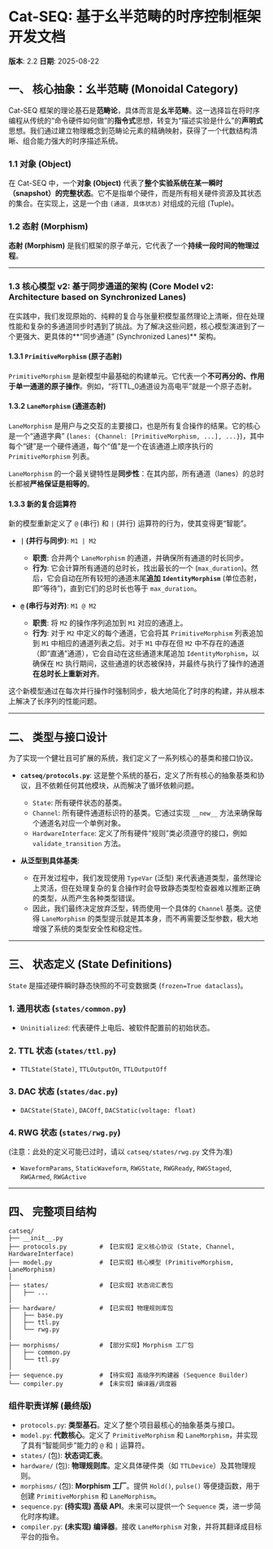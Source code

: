 # Cat-SEQ: 基于幺半范畴的时序控制框架开发文档

**版本**: 2.2
**日期**: 2025-08-22

## 一、 核心抽象：幺半范畴 (Monoidal Category)

Cat-SEQ 框架的理论基石是**范畴论**，具体而言是**幺半范畴**。这一选择旨在将时序编程从传统的“命令硬件如何做”的**指令式**思想，转变为“描述实验是什么”的**声明式**思想。我们通过建立物理概念到范畴论元素的精确映射，获得了一个代数结构清晰、组合能力强大的时序描述系统。

### 1.1 对象 (Object)
在 Cat-SEQ 中，一个**对象 (Object)** 代表了**整个实验系统在某一瞬时（snapshot）的完整状态**。它不是指单个硬件，而是所有相关硬件资源及其状态的集合。在实现上，这是一个由 `(通道, 具体状态)` 对组成的元组 (Tuple)。

### 1.2 态射 (Morphism)
**态射 (Morphism)** 是我们框架的原子单元，它代表了一个**持续一段时间的物理过程**。

---
### 1.3 核心模型 v2: 基于同步通道的架构 (Core Model v2: Architecture based on Synchronized Lanes)

在实践中，我们发现原始的、纯粹的复合与张量积模型虽然理论上清晰，但在处理性能和复杂的多通道同步时遇到了挑战。为了解决这些问题，核心模型演进到了一个更强大、更具体的**“同步通道” (Synchronized Lanes)** 架构。

#### 1.3.1 `PrimitiveMorphism` (原子态射)

`PrimitiveMorphism` 是新模型中最基础的构建单元。它代表一个**不可再分的、作用于单一通道的原子操作**。例如，“将TTL_0通道设为高电平”就是一个原子态射。

#### 1.3.2 `LaneMorphism` (通道态射)

`LaneMorphism` 是用户与之交互的主要接口，也是所有复合操作的结果。它的核心是一个“通道字典” (`lanes: {Channel: [PrimitiveMorphism, ...], ...}`)，其中每个“键”是一个硬件通道，每个“值”是一个在该通道上顺序执行的 `PrimitiveMorphism` 列表。

`LaneMorphism` 的一个最关键特性是**同步性**：在其内部，所有通道（lanes）的总时长都被**严格保证是相等的**。

#### 1.3.3 新的复合运算符

新的模型重新定义了 `@` (串行) 和 `|` (并行) 运算符的行为，使其变得更“智能”。

*   **`|` (并行与同步)**: `M1 | M2`
    *   **职责**: 合并两个 `LaneMorphism` 的通道，并确保所有通道的时长同步。
    *   **行为**: 它会计算所有通道的总时长，找出最长的一个 (`max_duration`)。然后，它会自动在所有较短的通道末尾**追加 `IdentityMorphism`** (单位态射，即“等待”)，直到它们的总时长也等于 `max_duration`。

*   **`@` (串行与对齐)**: `M1 @ M2`
    *   **职责**: 将 `M2` 的操作序列追加到 `M1` 对应的通道上。
    *   **行为**: 对于 `M2` 中定义的每个通道，它会将其 `PrimitiveMorphism` 列表追加到 `M1` 中相应的通道列表之后。对于 `M1` 中存在但 `M2` 中不存在的通道（即“直通”通道），它会自动在这些通道末尾追加 `IdentityMorphism`，以确保在 `M2` 执行期间，这些通道的状态被保持，并最终与执行了操作的通道**在总时长上重新对齐**。

这个新模型通过在每次并行操作时强制同步，极大地简化了时序的构建，并从根本上解决了长序列的性能问题。

---

## 二、 类型与接口设计

为了实现一个健壮且可扩展的系统，我们定义了一系列核心的基类和接口协议。

*   **`catseq/protocols.py`**: 这是整个系统的基石，定义了所有核心的抽象基类和协议，且不依赖任何其他模块，从而解决了循环依赖问题。
    *   `State`: 所有硬件状态的基类。
    *   `Channel`: 所有硬件通道标识符的基类。它通过实现 `__new__` 方法来确保每个通道名对应一个单例对象。
    *   `HardwareInterface`: 定义了所有硬件“规则”类必须遵守的接口，例如 `validate_transition` 方法。

*   **从泛型到具体基类**:
    *   在开发过程中，我们发现使用 `TypeVar` (泛型) 来代表通道类型，虽然理论上灵活，但在处理复杂的复合操作时会导致静态类型检查器难以推断正确的类型，从而产生各种类型错误。
    *   因此，我们最终决定放弃泛型，转而使用一个具体的 `Channel` 基类。这使得 `LaneMorphism` 的类型提示就是其本身，而不再需要泛型参数，极大地增强了系统的类型安全性和稳定性。

---

## 三、 状态定义 (State Definitions)

`State` 是描述硬件瞬时静态快照的不可变数据类 (`frozen=True dataclass`)。

### 1. 通用状态 (`states/common.py`)
* `Uninitialized`: 代表硬件上电后、被软件配置前的初始状态。

### 2. TTL 状态 (`states/ttl.py`)
* `TTLState(State)`, `TTLOutputOn`, `TTLOutputOff`

### 3. DAC 状态 (`states/dac.py`)
* `DACState(State)`, `DACOff`, `DACStatic(voltage: float)`

### 4. RWG 状态 (`states/rwg.py`)

(注意：此处的定义可能已过时，请以 `catseq/states/rwg.py` 文件为准)
* `WaveformParams`, `StaticWaveform`, `RWGState`, `RWGReady`, `RWGStaged`, `RWGArmed`, `RWGActive`

---

## 四、 完整项目结构

```text
catseq/
├── __init__.py
├── protocols.py         # 【已实现】定义核心协议 (State, Channel, HardwareInterface)
├── model.py             # 【已实现】核心模型 (PrimitiveMorphism, LaneMorphism)
│
├── states/              # 【已实现】状态词汇表包
│   ├── ...
│
├── hardware/            # 【已实现】物理规则库包
│   ├── base.py
│   ├── ttl.py
│   └── rwg.py
│
├── morphisms/           # 【部分实现】Morphism 工厂包
│   ├── common.py
│   └── ttl.py
│
├── sequence.py          # 【待实现】高级序列构建器 (Sequence Builder)
└── compiler.py          # 【未实现】编译器/调度器
```

### 组件职责详解 (最终版)

* `protocols.py`: **类型基石**。定义了整个项目最核心的抽象基类与接口。
* `model.py`: **代数核心**。定义了 `PrimitiveMorphism` 和 `LaneMorphism`，并实现了具有“智能同步”能力的 `@` 和 `|` 运算符。
* `states/` (包): **状态词汇表**。
* `hardware/` (包): **物理规则库**。定义具体硬件类（如 `TTLDevice`）及其物理规则。
* `morphisms/` (包): **Morphism 工厂**。提供 `Hold()`, `pulse()` 等便捷函数，用于创建 `PrimitiveMorphism` 和 `LaneMorphism`。
* `sequence.py`: **(待实现)** **高级 API**。未来可以提供一个 `Sequence` 类，进一步简化时序构建。
* `compiler.py`: **(未实现)** **编译器**。接收 `LaneMorphism` 对象，并将其翻译成目标平台的指令。
